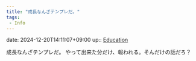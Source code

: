 ```yaml
---
title: "成長なんざテンプレだ。"
tags:
 - Info
---
```


date: 2024-12-20T14:11:07+09:00
up:: [Education](../Bar/Novel/Topics/Education.md)

成長なんざテンプレだ。
やって出来た分だけ、報われる。そんだけの話だろ？